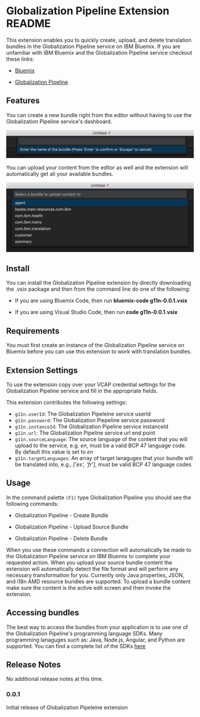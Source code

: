 # Globalization Pipeline Extension README

This extension enables you to quickly create, upload, and delete translation bundles in the Globalization Pipeline service on IBM Bluemix.
If you are unfamiliar with IBM Bluemix and the Globalization Pipeline service checkout these links:

+ [Bluemix](https://bluemix.net)
- [Globalization Pipeline](https://console.ng.bluemix.net/docs/services/GlobalizationPipeline/index.html)

## Features

You can create a new bundle right from the editor without having to use the Globalization Pipeline service's dashboard.

![create bundle](images/create_bundle.png)

You can upload your content from the editor as well and the extension will automatically get all your available bundles.

![upload bundle](images/upload_bundle.png) 

## Install

You can install the Globalization Pipeline extension by directly downloading the .vsix package and then from the command line do one of the following:

+ If you are using Bluemix Code, then run **bluemix-code g11n-0.0.1.vsix** 
- If you are using Visual Studio Code, then run **code g11n-0.0.1.vsix**

## Requirements

You must first create an instance of the Globalization Pipeline service on Bluemix before you can use this extension to work with translation bundles.

## Extension Settings

To use the extension copy over your VCAP credential settings for the Globalization Pipeline service and fill in the appropriate fields.

This extension contributes the following settings:

* `g11n.userId`: The Globalization Pipeleine service userId
* `g11n.password`: The Globalization Piepeline service password
* `g11n.instanceId`: The Globalization Pipeline service instanceId
* `g11n.url`: The Globalization Pipeline service url end point
* `g11n.sourceLanguage`: The source language of the content that you will upload to the service, e.g. *en*, must be a valid BCP 47 language code. By default this value is set to *en*
* `g11n.targetLanguages`: An array of target lanaguges that your bundle will be translated into, e.g., *['es', 'fr']*, must be valid BCP 47 language codes

## Usage

In the command palette `(F1)` type Globalization Pipeline you should see the following commands:

+ Globalization Pipeline - Create Bundle
- Globalization Pipeline - Upload Source Bundle
* Globalization Pipeline - Delete Bundle

When you use these commands a connection will automatically be made to the Globalization Pipeline service on IBM Bluemix to complete your requested action.
When you upload your source bundle content the extension will automatically detect the file format and will perform any necessary transformation for you. 
Currently only Java properties, JSON, and i18n AMD resource bundles are supported. To upload a bundle content make sure the content is the active
edit screen and then invoke the extension.

## Accessing bundles

The best way to access the bundles from your application is to use one of the Globalization Pipeline's programming language SDKs. 
Many programming lanaguges such as: Java, Node.js, Angular, and Python are supported. You can find a complete list of the SDKs [here](https://github.com/IBM-Bluemix/gp-common)


## Release Notes

No additional release notes at this time.

### 0.0.1

Initial release of Globalization Pipeleine extension
